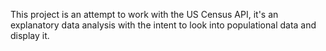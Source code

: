 This project is an attempt to work with the US Census API, it's an explanatory data analysis with the intent to look into populational data and display it.
